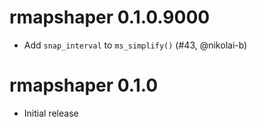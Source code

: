 # rmapshaper 0.1.0.9000

* Add `snap_interval` to `ms_simplify()` (#43, @nikolai-b)

# rmapshaper 0.1.0

* Initial release



